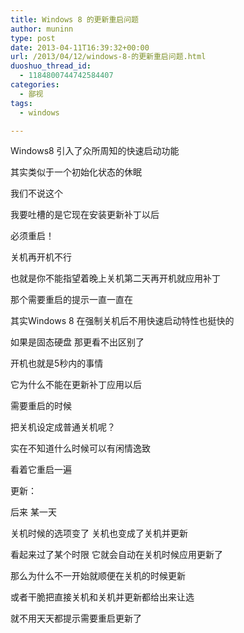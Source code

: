 ```yaml
---
title: Windows 8 的更新重启问题
author: muninn
type: post
date: 2013-04-11T16:39:32+00:00
url: /2013/04/12/windows-8-的更新重启问题.html
duoshuo_thread_id:
  - 1184800744742584407
categories:
  - 鄙视
tags:
  - windows

---
```

Windows8 引入了众所周知的快速启动功能
  
其实类似于一个初始化状态的休眠
  
我们不说这个

我要吐槽的是它现在安装更新补丁以后
  
必须重启！
  
关机再开机不行
  
也就是你不能指望着晚上关机第二天再开机就应用补丁
  
那个需要重启的提示一直一直在

其实Windows 8 在强制关机后不用快速启动特性也挺快的
  
如果是固态硬盘 那更看不出区别了
  
开机也就是5秒内的事情

它为什么不能在更新补丁应用以后
  
需要重启的时候
  
把关机设定成普通关机呢？

实在不知道什么时候可以有闲情逸致
  
看着它重启一遍

更新：

后来 某一天
  
关机时候的选项变了 关机也变成了关机并更新
  
看起来过了某个时限 它就会自动在关机时候应用更新了
  
那么为什么不一开始就顺便在关机的时候更新
  
或者干脆把直接关机和关机并更新都给出来让选
  
就不用天天都提示需要重启更新了